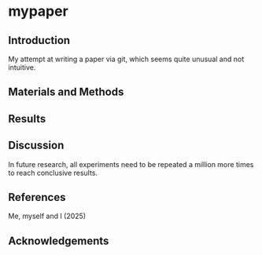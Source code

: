 # mypaper

## Introduction
My attempt at writing a paper via git, which seems quite unusual and not intuitive.

## Materials and Methods

## Results

## Discussion
In future research, all experiments need to be repeated a million more times to reach conclusive results.
## References
Me, myself and I (2025)

## Acknowledgements
